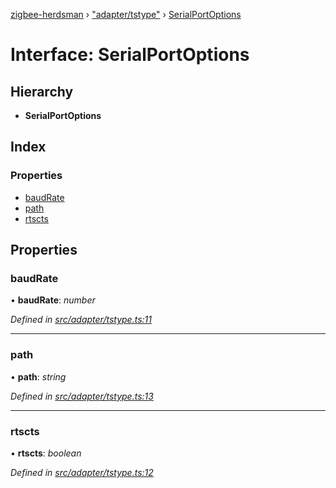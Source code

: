[zigbee-herdsman](../README.md) › ["adapter/tstype"](../modules/_adapter_tstype_.md) › [SerialPortOptions](_adapter_tstype_.serialportoptions.md)

# Interface: SerialPortOptions

## Hierarchy

* **SerialPortOptions**

## Index

### Properties

* [baudRate](_adapter_tstype_.serialportoptions.md#baudrate)
* [path](_adapter_tstype_.serialportoptions.md#path)
* [rtscts](_adapter_tstype_.serialportoptions.md#rtscts)

## Properties

###  baudRate

• **baudRate**: *number*

*Defined in [src/adapter/tstype.ts:11](https://github.com/Koenkk/zigbee-herdsman/blob/293b172/src/adapter/tstype.ts#L11)*

___

###  path

• **path**: *string*

*Defined in [src/adapter/tstype.ts:13](https://github.com/Koenkk/zigbee-herdsman/blob/293b172/src/adapter/tstype.ts#L13)*

___

###  rtscts

• **rtscts**: *boolean*

*Defined in [src/adapter/tstype.ts:12](https://github.com/Koenkk/zigbee-herdsman/blob/293b172/src/adapter/tstype.ts#L12)*
